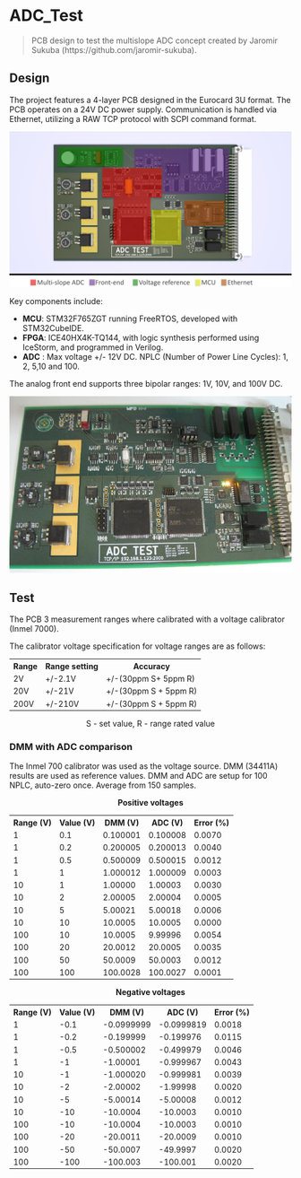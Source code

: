 <h1> ADC_Test </h1>
<blockquote>
    PCB design to test the multislope ADC concept created by Jaromir Sukuba (https://github.com/jaromir-sukuba).
</blockquote>

<h2> Design </h2>

The project features a 4-layer PCB designed in the Eurocard 3U format. The PCB operates on a 24V DC power supply. Communication is handled via Ethernet, utilizing a RAW TCP protocol with SCPI command format.
<p align="center">
 <img src="img/zones.png" width="600"></img>
</p>


<p></p>
Key components include:
<ul>
    <li> <b>MCU</b>: STM32F765ZGT running FreeRTOS, developed with STM32CubeIDE.</li>
    <li> <b>FPGA</b>: ICE40HX4K-TQ144, with logic synthesis performed using IceStorm, and programmed in Verilog.</li>
    <li> <b>ADC</b> : Max voltage +/- 12V DC. 
            NPLC (Number of Power Line Cycles): 1, 2, 5,10 and 100.</li>
</ul>
The analog front end supports three bipolar ranges: 1V, 10V, and 100V DC.
<p></p>
<p align="center">
 <img src="img/pcb.png" width="600"></img>


<h2> Test </h2>

The PCB 3 measurement ranges where calibrated with a voltage calibrator (Inmel 7000). 

The calibrator voltage specification for voltage ranges are as follows: 

<table align="center">
    <tr>
        <th>Range</th>
        <th>Range setting</th>
        <th>Accuracy</th>
    </tr>
    <tr>
        <td>2V</td>
        <td>+/-2.1V</td>
        <td>+/-(30ppm S+ 5ppm R)</td>
    </tr>
    <tr>
        <td>20V</td>
        <td>+/-21V</td>
        <td>+/-(30ppm S + 5ppm R)</td>
    </tr>
    <tr>
        <td>200V</td>
        <td>+/-210V</td>
        <td>+/-(30ppm S + 5ppm R)</td>
    </tr>
</table>
<p align="center">S - set value, R - range rated value</p>


<p></p>

<h3> DMM with ADC comparison</h3>

<p>The Inmel 700 calibrator was used as the voltage source. DMM (34411A) results are used as reference values. DMM and ADC are setup for 100 NPLC, auto-zero once. Average from 150 samples.</p>

<p align="center"><b>Positive voltages</b></p>

<table align="center">
    <tr>
        <th>Range (V)</th>
        <th>Value (V)</th>
        <th>DMM (V)</th>
        <th>ADC (V)</th>
        <th>Error (%)</th>
    </tr>
    <tr>
        <td>1</td>
        <td>0.1</td>
        <td>0.100001</td>
        <td>0.100008</td>
        <td>0.0070</td>
    </tr>
    <tr>
        <td>1</td>
        <td>0.2</td>
        <td>0.200005</td>
        <td>0.200013</td>
        <td>0.0040</td>
    </tr>
    <tr>
        <td>1</td>
        <td>0.5</td>
        <td>0.500009</td>
        <td>0.500015</td>
        <td>0.0012</td>
    </tr>
    <tr>
        <td>1</td>
        <td>1</td>
        <td>1.000012</td>
        <td>1.000009</td>
        <td>0.0003</td>
    </tr>
    <tr>
        <td>10</td>
        <td>1</td>
        <td>1.00000</td>
        <td>1.00003</td>
        <td>0.0030</td>
    </tr>
    <tr>
        <td>10</td>
        <td>2</td>
        <td>2.00005</td>
        <td>2.00004</td>
        <td>0.0005</td>
    </tr>
    <tr>
        <td>10</td>
        <td>5</td>
        <td>5.00021</td>
        <td>5.00018</td>
        <td>0.0006</td>
    </tr>
    <tr>
        <td>10</td>
        <td>10</td>
        <td>10.0005</td>
        <td>10.0005</td>
        <td>0.0000</td>
    </tr>
    <tr>
        <td>100</td>
        <td>10</td>
        <td>10.0005</td>
        <td>9.99996</td>
        <td>0.0054</td>
    </tr>
    <tr>
        <td>100</td>
        <td>20</td>
        <td>20.0012</td>
        <td>20.0005</td>
        <td>0.0035</td>
    </tr>
    <tr>
        <td>100</td>
        <td>50</td>
        <td>50.0009</td>
        <td>50.0003</td>
        <td>0.0012</td>
    </tr>
    <tr>
        <td>100</td>
        <td>100</td>
        <td>100.0028</td>
        <td>100.0027</td>
        <td>0.0001</td>
    </tr>
</table>

<p align="center"><b>Negative voltages</b></p>

<table align="center">
    <tr>
        <th>Range (V)</th>
        <th>Value (V)</th>
        <th>DMM (V)</th>
        <th>ADC (V)</th>
        <th>Error (%)</th>
    </tr>
    <tr>
        <td>1</td>
        <td>-0.1</td>
        <td>-0.0999999</td>
        <td>-0.0999819</td>
        <td>0.0018</td>
    </tr>
    <tr>
        <td>1</td>
        <td>-0.2</td>
        <td>-0.199999</td>
        <td>-0.199976</td>
        <td>0.0115</td>
    </tr>
    <tr>
        <td>1</td>
        <td>-0.5</td>
        <td>-0.500002</td>
        <td>-0.499979</td>
        <td>0.0046</td>
    </tr>
    <tr>
        <td>1</td>
        <td>-1</td>
        <td>-1.00001</td>
        <td>-0.999967</td>
        <td>0.0043</td>
    </tr>
    <tr>
        <td>10</td>
        <td>-1</td>
        <td>-1.000020</td>
        <td>-0.999981</td>
        <td>0.0039</td>
    </tr>
    <tr>
        <td>10</td>
        <td>-2</td>
        <td>-2.00002</td>
        <td>-1.99998</td>
        <td>0.0020</td>
    </tr>
    <tr>
        <td>10</td>
        <td>-5</td>
        <td>-5.00014</td>
        <td>-5.00008</td>
        <td>0.0012</td>
    </tr>
    <tr>
        <td>10</td>
        <td>-10</td>
        <td>-10.0004</td>
        <td>-10.0003</td>
        <td>0.0010</td>
    </tr>
    <tr>
        <td>100</td>
        <td>-10</td>
        <td>-10.0004</td>
        <td>-10.0003</td>
        <td>0.0010</td>
    </tr>
    <tr>
        <td>100</td>
        <td>-20</td>
        <td>-20.0011</td>
        <td>-20.0009</td>
        <td>0.0010</td>
    </tr>
    <tr>
        <td>100</td>
        <td>-50</td>
        <td>-50.0007</td>
        <td>-49.9997</td>
        <td>0.0020</td>
    </tr>
    <tr>
        <td>100</td>
        <td>-100</td>
        <td>-100.003</td>
        <td>-100.001</td>
        <td>0.0020</td>
    </tr>
</table>